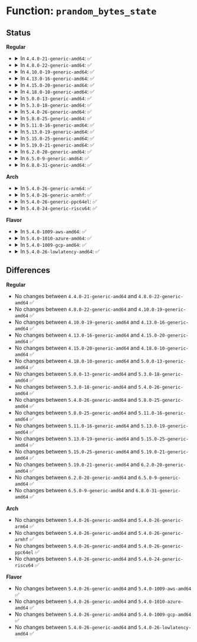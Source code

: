 # Function: <code>prandom_bytes_state</code>

## Status
<b>Regular</b>
<ul>
<li>
<details>
<summary>In <code>4.4.0-21-generic-amd64</code>: ✅</summary>

```c
void prandom_bytes_state(struct rnd_state * state, void * buf, size_t bytes)
```

```json
{
  "name": "prandom_bytes_state",
  "collision_type": "Unique Global",
  "inline_type": "No",
  "funcs": [
    {
      "addr": 18446744071583008928,
      "name": "prandom_bytes_state",
      "external": true,
      "loc": "lib/random32.c:100",
      "file": "lib/random32.c",
      "inline": "seen, unknown",
      "caller_inline": [],
      "caller_func": [
        "lib/random32.c:prandom_bytes"
      ]
    }
  ],
  "symbols": [
    {
      "addr": 18446744071583008928,
      "name": "prandom_bytes_state",
      "section": ".text",
      "bind": "STB_GLOBAL",
      "size": 125
    }
  ]
}
```
</details>
</li>
<li>
<details>
<summary>In <code>4.8.0-22-generic-amd64</code>: ✅</summary>

```c
void prandom_bytes_state(struct rnd_state * state, void * buf, size_t bytes)
```

```json
{
  "name": "prandom_bytes_state",
  "collision_type": "Unique Global",
  "inline_type": "No",
  "funcs": [
    {
      "addr": 18446744071583299360,
      "name": "prandom_bytes_state",
      "external": true,
      "loc": "lib/random32.c:100",
      "file": "lib/random32.c",
      "inline": "seen, unknown",
      "caller_inline": [],
      "caller_func": [
        "arch/x86/mm/kaslr.c:kernel_randomize_memory",
        "arch/x86/mm/kaslr.c:kernel_randomize_memory",
        "lib/random32.c:prandom_bytes"
      ]
    }
  ],
  "symbols": [
    {
      "addr": 18446744071583299360,
      "name": "prandom_bytes_state",
      "section": ".text",
      "bind": "STB_GLOBAL",
      "size": 122
    }
  ]
}
```
</details>
</li>
<li>
<details>
<summary>In <code>4.10.0-19-generic-amd64</code>: ✅</summary>

```c
void prandom_bytes_state(struct rnd_state * state, void * buf, size_t bytes)
```

```json
{
  "name": "prandom_bytes_state",
  "collision_type": "Unique Global",
  "inline_type": "No",
  "funcs": [
    {
      "addr": 18446744071583418400,
      "name": "prandom_bytes_state",
      "external": true,
      "loc": "lib/random32.c:100",
      "file": "lib/random32.c",
      "inline": "seen, unknown",
      "caller_inline": [],
      "caller_func": [
        "arch/x86/mm/kaslr.c:kernel_randomize_memory",
        "lib/random32.c:prandom_bytes"
      ]
    }
  ],
  "symbols": [
    {
      "addr": 18446744071583418400,
      "name": "prandom_bytes_state",
      "section": ".text",
      "bind": "STB_GLOBAL",
      "size": 122
    }
  ]
}
```
</details>
</li>
<li>
<details>
<summary>In <code>4.13.0-16-generic-amd64</code>: ✅</summary>

```c
void prandom_bytes_state(struct rnd_state * state, void * buf, size_t bytes)
```

```json
{
  "name": "prandom_bytes_state",
  "collision_type": "Unique Global",
  "inline_type": "No",
  "funcs": [
    {
      "addr": 18446744071583439440,
      "name": "prandom_bytes_state",
      "external": true,
      "loc": "lib/random32.c:100",
      "file": "lib/random32.c",
      "inline": "seen, unknown",
      "caller_inline": [],
      "caller_func": [
        "arch/x86/mm/kaslr.c:kernel_randomize_memory",
        "lib/random32.c:prandom_bytes"
      ]
    }
  ],
  "symbols": [
    {
      "addr": 18446744071583439440,
      "name": "prandom_bytes_state",
      "section": ".text",
      "bind": "STB_GLOBAL",
      "size": 95
    }
  ]
}
```
</details>
</li>
<li>
<details>
<summary>In <code>4.15.0-20-generic-amd64</code>: ✅</summary>

```c
void prandom_bytes_state(struct rnd_state * state, void * buf, size_t bytes)
```

```json
{
  "name": "prandom_bytes_state",
  "collision_type": "Unique Global",
  "inline_type": "No",
  "funcs": [
    {
      "addr": 18446744071583619408,
      "name": "prandom_bytes_state",
      "external": true,
      "loc": "lib/random32.c:101",
      "file": "lib/random32.c",
      "inline": "seen, unknown",
      "caller_inline": [],
      "caller_func": [
        "arch/x86/mm/kaslr.c:kernel_randomize_memory",
        "lib/random32.c:prandom_bytes"
      ]
    }
  ],
  "symbols": [
    {
      "addr": 18446744071583619408,
      "name": "prandom_bytes_state",
      "section": ".text",
      "bind": "STB_GLOBAL",
      "size": 95
    }
  ]
}
```
</details>
</li>
<li>
<details>
<summary>In <code>4.18.0-10-generic-amd64</code>: ✅</summary>

```c
void prandom_bytes_state(struct rnd_state * state, void * buf, size_t bytes)
```

```json
{
  "name": "prandom_bytes_state",
  "collision_type": "Unique Global",
  "inline_type": "No",
  "funcs": [
    {
      "addr": 18446744071583835856,
      "name": "prandom_bytes_state",
      "external": true,
      "loc": "lib/random32.c:101",
      "file": "lib/random32.c",
      "inline": "seen, unknown",
      "caller_inline": [],
      "caller_func": [
        "arch/x86/mm/kaslr.c:kernel_randomize_memory",
        "lib/random32.c:prandom_bytes"
      ]
    }
  ],
  "symbols": [
    {
      "addr": 18446744071583835856,
      "name": "prandom_bytes_state",
      "section": ".text",
      "bind": "STB_GLOBAL",
      "size": 99
    }
  ]
}
```
</details>
</li>
<li>
<details>
<summary>In <code>5.0.0-13-generic-amd64</code>: ✅</summary>

```c
void prandom_bytes_state(struct rnd_state * state, void * buf, size_t bytes)
```

```json
{
  "name": "prandom_bytes_state",
  "collision_type": "Unique Global",
  "inline_type": "No",
  "funcs": [
    {
      "addr": 18446744071583919488,
      "name": "prandom_bytes_state",
      "external": true,
      "loc": "lib/random32.c:101",
      "file": "lib/random32.c",
      "inline": "seen, unknown",
      "caller_inline": [],
      "caller_func": [
        "arch/x86/mm/kaslr.c:kernel_randomize_memory",
        "lib/random32.c:prandom_bytes"
      ]
    }
  ],
  "symbols": [
    {
      "addr": 18446744071583919488,
      "name": "prandom_bytes_state",
      "section": ".text",
      "bind": "STB_GLOBAL",
      "size": 99
    }
  ]
}
```
</details>
</li>
<li>
<details>
<summary>In <code>5.3.0-18-generic-amd64</code>: ✅</summary>

```c
void prandom_bytes_state(struct rnd_state * state, void * buf, size_t bytes)
```

```json
{
  "name": "prandom_bytes_state",
  "collision_type": "Unique Global",
  "inline_type": "No",
  "funcs": [
    {
      "addr": 18446744071584099248,
      "name": "prandom_bytes_state",
      "external": true,
      "loc": "lib/random32.c:101",
      "file": "lib/random32.c",
      "inline": "seen, unknown",
      "caller_inline": [],
      "caller_func": [
        "arch/x86/mm/kaslr.c:kernel_randomize_memory",
        "lib/random32.c:prandom_bytes"
      ]
    }
  ],
  "symbols": [
    {
      "addr": 18446744071584099248,
      "name": "prandom_bytes_state",
      "section": ".text",
      "bind": "STB_GLOBAL",
      "size": 119
    }
  ]
}
```
</details>
</li>
<li>
<details>
<summary>In <code>5.4.0-26-generic-amd64</code>: ✅</summary>

```c
void prandom_bytes_state(struct rnd_state * state, void * buf, size_t bytes)
```

```json
{
  "name": "prandom_bytes_state",
  "collision_type": "Unique Global",
  "inline_type": "No",
  "funcs": [
    {
      "addr": 18446744071584222032,
      "name": "prandom_bytes_state",
      "external": true,
      "loc": "lib/random32.c:101",
      "file": "lib/random32.c",
      "inline": "seen, unknown",
      "caller_inline": [],
      "caller_func": [
        "arch/x86/mm/kaslr.c:kernel_randomize_memory",
        "lib/random32.c:prandom_bytes"
      ]
    }
  ],
  "symbols": [
    {
      "addr": 18446744071584222032,
      "name": "prandom_bytes_state",
      "section": ".text",
      "bind": "STB_GLOBAL",
      "size": 119
    }
  ]
}
```
</details>
</li>
<li>
<details>
<summary>In <code>5.8.0-25-generic-amd64</code>: ✅</summary>

```c
void prandom_bytes_state(struct rnd_state * state, void * buf, size_t bytes)
```

```json
{
  "name": "prandom_bytes_state",
  "collision_type": "Unique Global",
  "inline_type": "No",
  "funcs": [
    {
      "addr": 18446744071584628480,
      "name": "prandom_bytes_state",
      "external": true,
      "loc": "lib/random32.c:101",
      "file": "lib/random32.c",
      "inline": "seen, unknown",
      "caller_inline": [],
      "caller_func": [
        "arch/x86/mm/kaslr.c:kernel_randomize_memory",
        "lib/random32.c:prandom_bytes"
      ]
    }
  ],
  "symbols": [
    {
      "addr": 18446744071584628480,
      "name": "prandom_bytes_state",
      "section": ".text",
      "bind": "STB_GLOBAL",
      "size": 216
    }
  ]
}
```
</details>
</li>
<li>
<details>
<summary>In <code>5.11.0-16-generic-amd64</code>: ✅</summary>

```c
void prandom_bytes_state(struct rnd_state * state, void * buf, size_t bytes)
```

```json
{
  "name": "prandom_bytes_state",
  "collision_type": "Unique Global",
  "inline_type": "No",
  "funcs": [
    {
      "addr": 18446744071584747792,
      "name": "prandom_bytes_state",
      "external": true,
      "loc": "lib/random32.c:74",
      "file": "lib/random32.c",
      "inline": "seen, unknown",
      "caller_inline": [],
      "caller_func": [
        "arch/x86/mm/kaslr.c:kernel_randomize_memory"
      ]
    }
  ],
  "symbols": [
    {
      "addr": 18446744071584747792,
      "name": "prandom_bytes_state",
      "section": ".text",
      "bind": "STB_GLOBAL",
      "size": 216
    }
  ]
}
```
</details>
</li>
<li>
<details>
<summary>In <code>5.13.0-19-generic-amd64</code>: ✅</summary>

```c
void prandom_bytes_state(struct rnd_state * state, void * buf, size_t bytes)
```

```json
{
  "name": "prandom_bytes_state",
  "collision_type": "Unique Global",
  "inline_type": "No",
  "funcs": [
    {
      "addr": 18446744071584776128,
      "name": "prandom_bytes_state",
      "external": true,
      "loc": "lib/random32.c:74",
      "file": "lib/random32.c",
      "inline": "seen, unknown",
      "caller_inline": [],
      "caller_func": [
        "arch/x86/mm/kaslr.c:kernel_randomize_memory"
      ]
    }
  ],
  "symbols": [
    {
      "addr": 18446744071584776128,
      "name": "prandom_bytes_state",
      "section": ".text",
      "bind": "STB_GLOBAL",
      "size": 210
    }
  ]
}
```
</details>
</li>
<li>
<details>
<summary>In <code>5.15.0-25-generic-amd64</code>: ✅</summary>

```c
void prandom_bytes_state(struct rnd_state * state, void * buf, size_t bytes)
```

```json
{
  "name": "prandom_bytes_state",
  "collision_type": "Unique Global",
  "inline_type": "No",
  "funcs": [
    {
      "addr": 18446744071585206144,
      "name": "prandom_bytes_state",
      "external": true,
      "loc": "lib/random32.c:74",
      "file": "lib/random32.c",
      "inline": "seen, unknown",
      "caller_inline": [],
      "caller_func": [
        "arch/x86/mm/kaslr.c:kernel_randomize_memory"
      ]
    }
  ],
  "symbols": [
    {
      "addr": 18446744071585206144,
      "name": "prandom_bytes_state",
      "section": ".text",
      "bind": "STB_GLOBAL",
      "size": 210
    }
  ]
}
```
</details>
</li>
<li>
<details>
<summary>In <code>5.19.0-21-generic-amd64</code>: ✅</summary>

```c
void prandom_bytes_state(struct rnd_state * state, void * buf, size_t bytes)
```

```json
{
  "name": "prandom_bytes_state",
  "collision_type": "Unique Global",
  "inline_type": "No",
  "funcs": [
    {
      "addr": 18446744071586041664,
      "name": "prandom_bytes_state",
      "external": true,
      "loc": "lib/random32.c:74",
      "file": "lib/random32.c",
      "inline": "seen, unknown",
      "caller_inline": [],
      "caller_func": [
        "arch/x86/mm/kaslr.c:kernel_randomize_memory"
      ]
    }
  ],
  "symbols": [
    {
      "addr": 18446744071586041664,
      "name": "prandom_bytes_state",
      "section": ".text",
      "bind": "STB_GLOBAL",
      "size": 262
    }
  ]
}
```
</details>
</li>
<li>
<details>
<summary>In <code>6.2.0-20-generic-amd64</code>: ✅</summary>

```c
void prandom_bytes_state(struct rnd_state * state, void * buf, size_t bytes)
```

```json
{
  "name": "prandom_bytes_state",
  "collision_type": "Unique Global",
  "inline_type": "No",
  "funcs": [
    {
      "addr": 18446744071587024240,
      "name": "prandom_bytes_state",
      "external": true,
      "loc": "lib/random32.c:74",
      "file": "lib/random32.c",
      "inline": "seen, unknown",
      "caller_inline": [],
      "caller_func": [
        "arch/x86/mm/kaslr.c:kernel_randomize_memory"
      ]
    }
  ],
  "symbols": [
    {
      "addr": 18446744071587024240,
      "name": "prandom_bytes_state",
      "section": ".text",
      "bind": "STB_GLOBAL",
      "size": 259
    }
  ]
}
```
</details>
</li>
<li>
<details>
<summary>In <code>6.5.0-9-generic-amd64</code>: ✅</summary>

```c
void prandom_bytes_state(struct rnd_state * state, void * buf, size_t bytes)
```

```json
{
  "name": "prandom_bytes_state",
  "collision_type": "Unique Global",
  "inline_type": "No",
  "funcs": [
    {
      "addr": 18446744071587279232,
      "name": "prandom_bytes_state",
      "external": true,
      "loc": "lib/random32.c:74",
      "file": "lib/random32.c",
      "inline": "seen, unknown",
      "caller_inline": [],
      "caller_func": [
        "arch/x86/mm/kaslr.c:kernel_randomize_memory"
      ]
    }
  ],
  "symbols": [
    {
      "addr": 18446744071587279232,
      "name": "prandom_bytes_state",
      "section": ".text",
      "bind": "STB_GLOBAL",
      "size": 259
    }
  ]
}
```
</details>
</li>
<li>
<details>
<summary>In <code>6.8.0-31-generic-amd64</code>: ✅</summary>

```c
void prandom_bytes_state(struct rnd_state * state, void * buf, size_t bytes)
```

```json
{
  "name": "prandom_bytes_state",
  "collision_type": "Unique Global",
  "inline_type": "No",
  "funcs": [
    {
      "addr": 18446744071587567968,
      "name": "prandom_bytes_state",
      "external": true,
      "loc": "lib/random32.c:74",
      "file": "lib/random32.c",
      "inline": "seen, unknown",
      "caller_inline": [],
      "caller_func": [
        "arch/x86/mm/kaslr.c:kernel_randomize_memory"
      ]
    }
  ],
  "symbols": [
    {
      "addr": 18446744071587567968,
      "name": "prandom_bytes_state",
      "section": ".text",
      "bind": "STB_GLOBAL",
      "size": 259
    }
  ]
}
```
</details>
</li>
</ul>
<b>Arch</b>
<ul>
<li>
<details>
<summary>In <code>5.4.0-26-generic-arm64</code>: ✅</summary>

```c
void prandom_bytes_state(struct rnd_state * state, void * buf, size_t bytes)
```

```json
{
  "name": "prandom_bytes_state",
  "collision_type": "Unique Global",
  "inline_type": "No",
  "funcs": [
    {
      "addr": 18446603336496095352,
      "name": "prandom_bytes_state",
      "external": true,
      "loc": "lib/random32.c:101",
      "file": "lib/random32.c",
      "inline": "seen, unknown",
      "caller_inline": [],
      "caller_func": [
        "lib/random32.c:prandom_bytes"
      ]
    }
  ],
  "symbols": [
    {
      "addr": 18446603336496095352,
      "name": "prandom_bytes_state",
      "section": ".text",
      "bind": "STB_GLOBAL",
      "size": 128
    }
  ]
}
```
</details>
</li>
<li>
<details>
<summary>In <code>5.4.0-26-generic-armhf</code>: ✅</summary>

```c
void prandom_bytes_state(struct rnd_state * state, void * buf, size_t bytes)
```

```json
{
  "name": "prandom_bytes_state",
  "collision_type": "Unique Global",
  "inline_type": "No",
  "funcs": [
    {
      "addr": 3229422492,
      "name": "prandom_bytes_state",
      "external": true,
      "loc": "lib/random32.c:101",
      "file": "lib/random32.c",
      "inline": "seen, unknown",
      "caller_inline": [],
      "caller_func": [
        "lib/random32.c:prandom_bytes"
      ]
    }
  ],
  "symbols": [
    {
      "addr": 3229422492,
      "name": "prandom_bytes_state",
      "section": ".text",
      "bind": "STB_GLOBAL",
      "size": 128
    }
  ]
}
```
</details>
</li>
<li>
<details>
<summary>In <code>5.4.0-26-generic-ppc64el</code>: ✅</summary>

```c
void prandom_bytes_state(struct rnd_state * state, void * buf, size_t bytes)
```

```json
{
  "name": "prandom_bytes_state",
  "collision_type": "Unique Global",
  "inline_type": "No",
  "funcs": [
    {
      "addr": 13835058055290339072,
      "name": "prandom_bytes_state",
      "external": true,
      "loc": "lib/random32.c:101",
      "file": "lib/random32.c",
      "inline": "seen, unknown",
      "caller_inline": [],
      "caller_func": [
        "lib/random32.c:prandom_bytes"
      ]
    }
  ],
  "symbols": [
    {
      "addr": 13835058055290339072,
      "name": "prandom_bytes_state",
      "section": ".text",
      "bind": "STB_GLOBAL",
      "size": 256
    }
  ]
}
```
</details>
</li>
<li>
<details>
<summary>In <code>5.4.0-24-generic-riscv64</code>: ✅</summary>

```c
void prandom_bytes_state(struct rnd_state * state, void * buf, size_t bytes)
```

```json
{
  "name": "prandom_bytes_state",
  "collision_type": "Unique Global",
  "inline_type": "No",
  "funcs": [
    {
      "addr": 18446743936275164014,
      "name": "prandom_bytes_state",
      "external": true,
      "loc": "lib/random32.c:101",
      "file": "lib/random32.c",
      "inline": "seen, unknown",
      "caller_inline": [],
      "caller_func": [
        "lib/random32.c:prandom_bytes"
      ]
    }
  ],
  "symbols": [
    {
      "addr": 18446743936275164014,
      "name": "prandom_bytes_state",
      "section": ".text",
      "bind": "STB_GLOBAL",
      "size": 156
    }
  ]
}
```
</details>
</li>
</ul>
<b>Flavor</b>
<ul>
<li>
<details>
<summary>In <code>5.4.0-1009-aws-amd64</code>: ✅</summary>

```c
void prandom_bytes_state(struct rnd_state * state, void * buf, size_t bytes)
```

```json
{
  "name": "prandom_bytes_state",
  "collision_type": "Unique Global",
  "inline_type": "No",
  "funcs": [
    {
      "addr": 18446744071584190768,
      "name": "prandom_bytes_state",
      "external": true,
      "loc": "lib/random32.c:101",
      "file": "lib/random32.c",
      "inline": "seen, unknown",
      "caller_inline": [],
      "caller_func": [
        "arch/x86/mm/kaslr.c:kernel_randomize_memory",
        "lib/random32.c:prandom_bytes"
      ]
    }
  ],
  "symbols": [
    {
      "addr": 18446744071584190768,
      "name": "prandom_bytes_state",
      "section": ".text",
      "bind": "STB_GLOBAL",
      "size": 119
    }
  ]
}
```
</details>
</li>
<li>
<details>
<summary>In <code>5.4.0-1010-azure-amd64</code>: ✅</summary>

```c
void prandom_bytes_state(struct rnd_state * state, void * buf, size_t bytes)
```

```json
{
  "name": "prandom_bytes_state",
  "collision_type": "Unique Global",
  "inline_type": "No",
  "funcs": [
    {
      "addr": 18446744071584126000,
      "name": "prandom_bytes_state",
      "external": true,
      "loc": "lib/random32.c:101",
      "file": "lib/random32.c",
      "inline": "seen, unknown",
      "caller_inline": [],
      "caller_func": [
        "arch/x86/mm/kaslr.c:kernel_randomize_memory",
        "lib/random32.c:prandom_bytes"
      ]
    }
  ],
  "symbols": [
    {
      "addr": 18446744071584126000,
      "name": "prandom_bytes_state",
      "section": ".text",
      "bind": "STB_GLOBAL",
      "size": 119
    }
  ]
}
```
</details>
</li>
<li>
<details>
<summary>In <code>5.4.0-1009-gcp-amd64</code>: ✅</summary>

```c
void prandom_bytes_state(struct rnd_state * state, void * buf, size_t bytes)
```

```json
{
  "name": "prandom_bytes_state",
  "collision_type": "Unique Global",
  "inline_type": "No",
  "funcs": [
    {
      "addr": 18446744071584174528,
      "name": "prandom_bytes_state",
      "external": true,
      "loc": "lib/random32.c:101",
      "file": "lib/random32.c",
      "inline": "seen, unknown",
      "caller_inline": [],
      "caller_func": [
        "arch/x86/mm/kaslr.c:kernel_randomize_memory",
        "lib/random32.c:prandom_bytes"
      ]
    }
  ],
  "symbols": [
    {
      "addr": 18446744071584174528,
      "name": "prandom_bytes_state",
      "section": ".text",
      "bind": "STB_GLOBAL",
      "size": 119
    }
  ]
}
```
</details>
</li>
<li>
<details>
<summary>In <code>5.4.0-26-lowlatency-amd64</code>: ✅</summary>

```c
void prandom_bytes_state(struct rnd_state * state, void * buf, size_t bytes)
```

```json
{
  "name": "prandom_bytes_state",
  "collision_type": "Unique Global",
  "inline_type": "No",
  "funcs": [
    {
      "addr": 18446744071584278800,
      "name": "prandom_bytes_state",
      "external": true,
      "loc": "lib/random32.c:101",
      "file": "lib/random32.c",
      "inline": "seen, unknown",
      "caller_inline": [],
      "caller_func": [
        "arch/x86/mm/kaslr.c:kernel_randomize_memory",
        "lib/random32.c:prandom_bytes"
      ]
    }
  ],
  "symbols": [
    {
      "addr": 18446744071584278800,
      "name": "prandom_bytes_state",
      "section": ".text",
      "bind": "STB_GLOBAL",
      "size": 119
    }
  ]
}
```
</details>
</li>
</ul>

## Differences
<b>Regular</b>
<ul>
<li>
No changes between <code>4.4.0-21-generic-amd64</code> and <code>4.8.0-22-generic-amd64</code> ✅
</li>
<li>
No changes between <code>4.8.0-22-generic-amd64</code> and <code>4.10.0-19-generic-amd64</code> ✅
</li>
<li>
No changes between <code>4.10.0-19-generic-amd64</code> and <code>4.13.0-16-generic-amd64</code> ✅
</li>
<li>
No changes between <code>4.13.0-16-generic-amd64</code> and <code>4.15.0-20-generic-amd64</code> ✅
</li>
<li>
No changes between <code>4.15.0-20-generic-amd64</code> and <code>4.18.0-10-generic-amd64</code> ✅
</li>
<li>
No changes between <code>4.18.0-10-generic-amd64</code> and <code>5.0.0-13-generic-amd64</code> ✅
</li>
<li>
No changes between <code>5.0.0-13-generic-amd64</code> and <code>5.3.0-18-generic-amd64</code> ✅
</li>
<li>
No changes between <code>5.3.0-18-generic-amd64</code> and <code>5.4.0-26-generic-amd64</code> ✅
</li>
<li>
No changes between <code>5.4.0-26-generic-amd64</code> and <code>5.8.0-25-generic-amd64</code> ✅
</li>
<li>
No changes between <code>5.8.0-25-generic-amd64</code> and <code>5.11.0-16-generic-amd64</code> ✅
</li>
<li>
No changes between <code>5.11.0-16-generic-amd64</code> and <code>5.13.0-19-generic-amd64</code> ✅
</li>
<li>
No changes between <code>5.13.0-19-generic-amd64</code> and <code>5.15.0-25-generic-amd64</code> ✅
</li>
<li>
No changes between <code>5.15.0-25-generic-amd64</code> and <code>5.19.0-21-generic-amd64</code> ✅
</li>
<li>
No changes between <code>5.19.0-21-generic-amd64</code> and <code>6.2.0-20-generic-amd64</code> ✅
</li>
<li>
No changes between <code>6.2.0-20-generic-amd64</code> and <code>6.5.0-9-generic-amd64</code> ✅
</li>
<li>
No changes between <code>6.5.0-9-generic-amd64</code> and <code>6.8.0-31-generic-amd64</code> ✅
</li>
</ul>
<b>Arch</b>
<ul>
<li>
No changes between <code>5.4.0-26-generic-amd64</code> and <code>5.4.0-26-generic-arm64</code> ✅
</li>
<li>
No changes between <code>5.4.0-26-generic-amd64</code> and <code>5.4.0-26-generic-armhf</code> ✅
</li>
<li>
No changes between <code>5.4.0-26-generic-amd64</code> and <code>5.4.0-26-generic-ppc64el</code> ✅
</li>
<li>
No changes between <code>5.4.0-26-generic-amd64</code> and <code>5.4.0-24-generic-riscv64</code> ✅
</li>
</ul>
<b>Flavor</b>
<ul>
<li>
No changes between <code>5.4.0-26-generic-amd64</code> and <code>5.4.0-1009-aws-amd64</code> ✅
</li>
<li>
No changes between <code>5.4.0-26-generic-amd64</code> and <code>5.4.0-1010-azure-amd64</code> ✅
</li>
<li>
No changes between <code>5.4.0-26-generic-amd64</code> and <code>5.4.0-1009-gcp-amd64</code> ✅
</li>
<li>
No changes between <code>5.4.0-26-generic-amd64</code> and <code>5.4.0-26-lowlatency-amd64</code> ✅
</li>
</ul>
